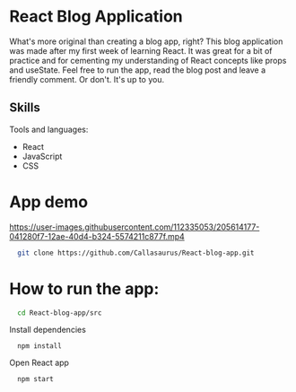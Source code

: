 # React Blog Application

What's more original than creating a blog app, right? This blog application was made after my first week of learning React. It was great for a bit of practice and for cementing my understanding of React concepts like props and useState. Feel free to run the app, read the blog post and leave a friendly comment. Or don't. It's up to you. 

## Skills

Tools and languages:
- React
- JavaScript
- CSS

# App demo

https://user-images.githubusercontent.com/112335053/205614177-041280f7-12ae-40d4-b324-5574211c877f.mp4

```bash
  git clone https://github.com/Callasaurus/React-blog-app.git
```

# How to run the app:

```bash
  cd React-blog-app/src 
```

Install dependencies

```react
  npm install
```

Open React app

```bash
  npm start
```
